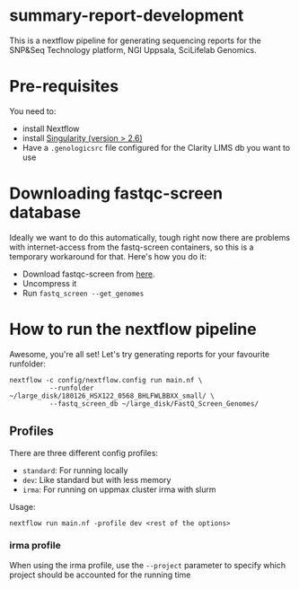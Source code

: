 # summary-report-development
This is a nextflow pipeline for generating sequencing reports for the SNP&amp;Seq Technology platform, NGI Uppsala, SciLifelab Genomics.

# Pre-requisites
You need to:
  - install Nextflow
  - install [Singularity (version > 2.6)](https://singularity.lbl.gov/install-linux#adding-the-mirror-and-installing)
  - Have a `.genologicsrc` file configured for the Clarity LIMS db you want to use


# Downloading fastqc-screen database
Ideally we want to do this automatically, tough right now there are problems with internet-access from the
fastq-screen containers, so this is a temporary workaround for that. Here's how you do it:

 - Download fastqc-screen from  [here](https://www.bioinformatics.babraham.ac.uk/projects/fastq_screen/fastq_screen_v0.13.0.tar.gz).
 - Uncompress it
 - Run `fastq_screen --get_genomes`


# How to run the nextflow pipeline
Awesome, you're all set! Let's try generating reports for your favourite runfolder:
```
nextflow -c config/nextflow.config run main.nf \
          --runfolder ~/large_disk/180126_HSX122_0568_BHLFWLBBXX_small/ \
          --fastq_screen_db ~/large_disk/FastQ_Screen_Genomes/
```

## Profiles
There are three different config profiles:
- `standard`: For running locally
- `dev`: Like standard but with less memory
- `irma`: For running on uppmax cluster irma with slurm

Usage:
```
nextflow run main.nf -profile dev <rest of the options>
```

### irma profile
When using the irma profile, use the `--project` parameter to specify which project should be accounted for the running time